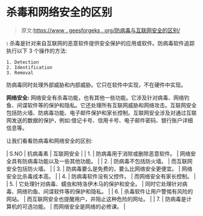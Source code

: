 # 杀毒和网络安全的区别

> 原文:[https://www . geesforgeks . org/防病毒与互联网安全的区别/](https://www.geeksforgeeks.org/difference-between-antivirus-and-internet-security/)

**:**
杀毒是针对来自互联网的恶意软件提供安全保护的应用或软件。防病毒软件追踪执行以下 3 个操作的方法:

```
1. Detection
2. Identification
3. Removal 
```

防病毒同时处理外部威胁和内部威胁。它只在软件中实现，不在硬件中实现。

**网络安全:**
网络安全有杀毒功能，也有其他一些功能。它涉及针对病毒、网络钓鱼、间谍软件等的保护和隐私。它还处理所有互联网威胁和网络攻击。互联网安全包括防火墙、防病毒功能、电子邮件保护和家长控制。互联网安全涉及对通过互联网发送的数据的保护，例如:借记卡号、信用卡号、电子邮件密码、银行账户详细信息等。

让我们看看防病毒和网络安全的区别:

| S.NO | 抗病毒素 | 互联网安全 |
| 1. | 防病毒用于消除或删除恶意软件。 | 网络安全具有防病毒功能以及一些其他功能。 |
| 2. | 防病毒不包括防火墙。 | 而互联网安全包括防火墙。 |
| 3. | 防病毒要么是免费的，要么比网络安全更便宜。 | 网络安全比杀毒成本高。 |
| 4. | 防病毒软件没有父控件。 | 而网络安全有家长控制。 |
| 5. | 它处理针对病毒、蠕虫和特洛伊木马的保护和安全。 | 同时它处理针对病毒、网络钓鱼、间谍软件等的保护和隐私。 |
| 6. | 杀毒软件让用户警惕有风险的网站。 | 而互联网安全也提醒用户，并阻止这种危险的网址。 |
| 7. | 防病毒是计算机的可选功能。 | 而网络安全是网络的必修课。 |